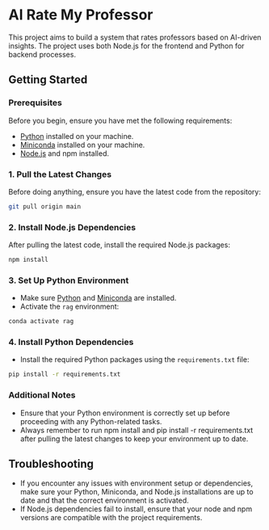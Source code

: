 # AI Rate My Professor

This project aims to build a system that rates professors based on AI-driven insights. The project uses both Node.js for the frontend and Python for backend processes.

## Getting Started

### Prerequisites

Before you begin, ensure you have met the following requirements:

- [Python](https://www.python.org/downloads/) installed on your machine.
- [Miniconda](https://docs.anaconda.com/miniconda/) installed on your machine.
- [Node.js](https://nodejs.org/) and npm installed.

### 1. Pull the Latest Changes

Before doing anything, ensure you have the latest code from the repository:

```bash
git pull origin main
```

### 2. Install Node.js Dependencies

After pulling the latest code, install the required Node.js packages:

```bash
npm install
```

### 3. Set Up Python Environment

- Make sure [Python](https://www.python.org/downloads/) and [Miniconda](https://docs.anaconda.com/miniconda/) are installed.
- Activate the `rag` environment:

```bash
conda activate rag
```

### 4. Install Python Dependencies

- Install the required Python packages using the `requirements.txt` file:

```bash
pip install -r requirements.txt
```

### Additional Notes

- Ensure that your Python environment is correctly set up before proceeding with any Python-related tasks.
- Always remember to run npm install and pip install -r requirements.txt after pulling the latest changes to keep your environment up to date.

## Troubleshooting

- If you encounter any issues with environment setup or dependencies, make sure your Python, Miniconda, and Node.js installations are up to date and that the correct environment is activated.
- If Node.js dependencies fail to install, ensure that your node and npm versions are compatible with the project requirements.
